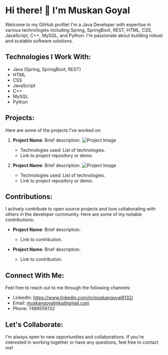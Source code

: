 # Hi there! 👋 I'm Muskan Goyal

Welcome to my GitHub profile! I'm a Java Developer with expertise in various technologies including Spring, SpringBoot, REST, HTML, CSS, JavaScript, C++, MySQL, and Python. I'm passionate about building robust and scalable software solutions.

## Technologies I Work With:

- Java (Spring, SpringBoot, REST)
- HTML
- CSS
- JavaScript
- C++
- MySQL
- Python

## Projects:

Here are some of the projects I've worked on:

1. **Project Name**: Brief description.
   ![Project Image](link_to_project_image)
   - Technologies used: List of technologies.
   - Link to project repository or demo.

2. **Project Name**: Brief description.
   ![Project Image](link_to_project_image)
   - Technologies used: List of technologies.
   - Link to project repository or demo.

## Contributions:

I actively contribute to open source projects and love collaborating with others in the developer community. Here are some of my notable contributions:

- **Project Name**: Brief description.
  - Link to contribution.

- **Project Name**: Brief description.
  - Link to contribution.

## Connect With Me:

Feel free to reach out to me through the following channels:

- LinkedIn: https://www.linkedin.com/in/muskangoyal6132/
- Email: muskangoyalmka@gmail.com
- Phone: 7488556132

## Let's Collaborate:

I'm always open to new opportunities and collaborations. If you're interested in working together or have any questions, feel free to contact me!

